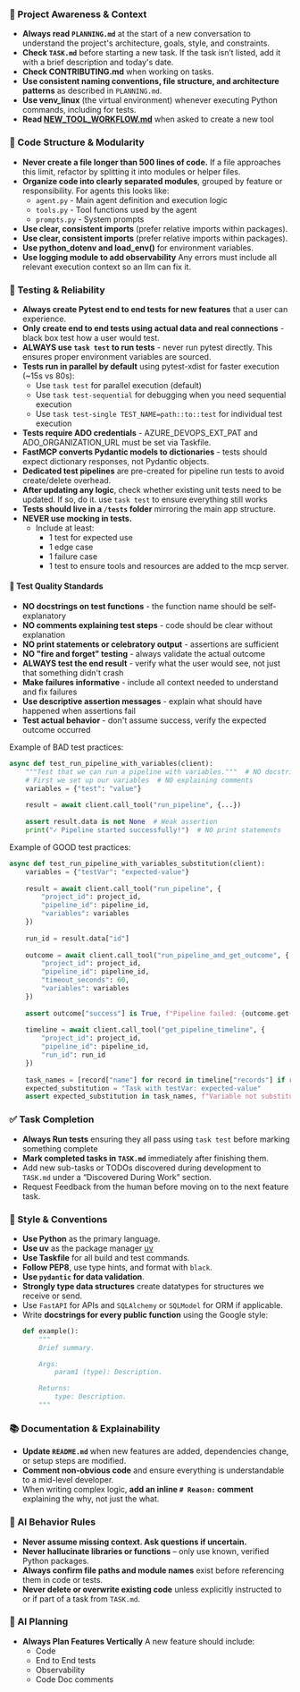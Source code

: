 ### 🔄 Project Awareness & Context
- **Always read `PLANNING.md`** at the start of a new conversation to understand the project's architecture, goals, style, and constraints.
- **Check `TASK.md`** before starting a new task. If the task isn’t listed, add it with a brief description and today's date.
- **Check CONTRIBUTING.md** when working on tasks.
- **Use consistent naming conventions, file structure, and architecture patterns** as described in `PLANNING.md`.
- **Use venv_linux** (the virtual environment) whenever executing Python commands, including for tests.
- **Read [NEW_TOOL_WORKFLOW.md](NEW_TOOL_WORKFLOW.md)** when asked to create a new tool

### 🧱 Code Structure & Modularity
- **Never create a file longer than 500 lines of code.** If a file approaches this limit, refactor by splitting it into modules or helper files.
- **Organize code into clearly separated modules**, grouped by feature or responsibility.
  For agents this looks like:
    - `agent.py` - Main agent definition and execution logic 
    - `tools.py` - Tool functions used by the agent 
    - `prompts.py` - System prompts
- **Use clear, consistent imports** (prefer relative imports within packages).
- **Use clear, consistent imports** (prefer relative imports within packages).
- **Use python_dotenv and load_env()** for environment variables.
- **Use logging module to add observability** Any errors must include all relevant execution context so an llm can fix it.

### 🧪 Testing & Reliability
- **Always create Pytest end to end tests for new features** that a user can experience.
- **Only create end to end tests using actual data and real connections** - black box test how a user would test.
- **ALWAYS use `task test` to run tests** - never run pytest directly. This ensures proper environment variables are sourced.
- **Tests run in parallel by default** using pytest-xdist for faster execution (~15s vs 80s):
  - Use `task test` for parallel execution (default)
  - Use `task test-sequential` for debugging when you need sequential execution
  - Use `task test-single TEST_NAME=path::to::test` for individual test execution
- **Tests require ADO credentials** - AZURE_DEVOPS_EXT_PAT and ADO_ORGANIZATION_URL must be set via Taskfile.
- **FastMCP converts Pydantic models to dictionaries** - tests should expect dictionary responses, not Pydantic objects.
- **Dedicated test pipelines** are pre-created for pipeline run tests to avoid create/delete overhead.
- **After updating any logic**, check whether existing unit tests need to be updated. If so, do it. use `task test` to ensure everything still works
- **Tests should live in a `/tests` folder** mirroring the main app structure.
- **NEVER use mocking in tests.** 
  - Include at least:
    - 1 test for expected use
    - 1 edge case
    - 1 failure case
    - 1 test to ensure tools and resources are added to the mcp server.

#### 🎯 Test Quality Standards
- **NO docstrings on test functions** - the function name should be self-explanatory
- **NO comments explaining test steps** - code should be clear without explanation
- **NO print statements or celebratory output** - assertions are sufficient
- **NO "fire and forget" testing** - always validate the actual outcome
- **ALWAYS test the end result** - verify what the user would see, not just that something didn't crash
- **Make failures informative** - include all context needed to understand and fix failures
- **Use descriptive assertion messages** - explain what should have happened when assertions fail
- **Test actual behavior** - don't assume success, verify the expected outcome occurred

Example of BAD test practices:
```python
async def test_run_pipeline_with_variables(client):
    """Test that we can run a pipeline with variables."""  # NO docstring
    # First we set up our variables  # NO explaining comments
    variables = {"test": "value"}
    
    result = await client.call_tool("run_pipeline", {...})
    
    assert result.data is not None  # Weak assertion
    print("✓ Pipeline started successfully!")  # NO print statements
```

Example of GOOD test practices:
```python
async def test_run_pipeline_with_variables_substitution(client):
    variables = {"testVar": "expected-value"}
    
    result = await client.call_tool("run_pipeline", {
        "project_id": project_id,
        "pipeline_id": pipeline_id,
        "variables": variables
    })
    
    run_id = result.data["id"]
    
    outcome = await client.call_tool("run_pipeline_and_get_outcome", {
        "project_id": project_id,
        "pipeline_id": pipeline_id,
        "timeout_seconds": 60,
        "variables": variables
    })
    
    assert outcome["success"] is True, f"Pipeline failed: {outcome.get('failure_summary')}"
    
    timeline = await client.call_tool("get_pipeline_timeline", {
        "project_id": project_id,
        "pipeline_id": pipeline_id,
        "run_id": run_id
    })
    
    task_names = [record["name"] for record in timeline["records"] if record.get("type") == "Task"]
    expected_substitution = "Task with testVar: expected-value"
    assert expected_substitution in task_names, f"Variable not substituted. Found tasks: {task_names}"
```

### ✅ Task Completion
- **Always Run tests** ensuring they all pass using `task test` before marking something complete
- **Mark completed tasks in `TASK.md`** immediately after finishing them.
- Add new sub-tasks or TODOs discovered during development to `TASK.md` under a “Discovered During Work” section.
- Request Feedback from the human before moving on to the next feature task.

### 📎 Style & Conventions
- **Use Python** as the primary language.
- **Use uv** as the package manager [uv](https://github.com/astral-sh/uv)
- **Use Taskfile** for all build and test commands.
- **Follow PEP8**, use type hints, and format with `black`.
- **Use `pydantic` for data validation**.
- **Strongly type data structures** create datatypes for structures we receive or send.
- Use `FastAPI` for APIs and `SQLAlchemy` or `SQLModel` for ORM if applicable.
- Write **docstrings for every public function** using the Google style:
  ```python
  def example():
      """
      Brief summary.

      Args:
          param1 (type): Description.

      Returns:
          type: Description.
      """
  ```

### 📚 Documentation & Explainability
- **Update `README.md`** when new features are added, dependencies change, or setup steps are modified.
- **Comment non-obvious code** and ensure everything is understandable to a mid-level developer.
- When writing complex logic, **add an inline `# Reason:` comment** explaining the why, not just the what.

### 🧠 AI Behavior Rules
- **Never assume missing context. Ask questions if uncertain.**
- **Never hallucinate libraries or functions** – only use known, verified Python packages.
- **Always confirm file paths and module names** exist before referencing them in code or tests.
- **Never delete or overwrite existing code** unless explicitly instructed to or if part of a task from `TASK.md`.

### 📝 AI Planning
- **Always Plan Features Vertically** A new feature should include:
  - Code
  - End to End tests
  - Observability
  - Code Doc comments